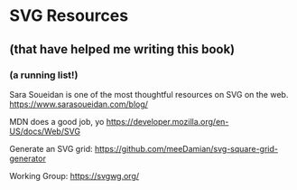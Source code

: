# SVG Resources 
## (that have helped me writing this book)
### (a running list!)

Sara Soueidan is one of the most thoughtful resources on SVG on the web. https://www.sarasoueidan.com/blog/

MDN does a good job, yo https://developer.mozilla.org/en-US/docs/Web/SVG

Generate an SVG grid: https://github.com/meeDamian/svg-square-grid-generator

Working Group: https://svgwg.org/
